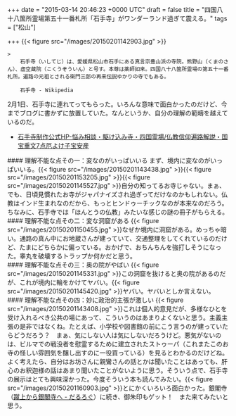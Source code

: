 
+++
date = "2015-03-14 20:46:23 +0000 UTC"
draft = false
title = "四国八十八箇所霊場第五十一番札所「石手寺」がワンダーランド過ぎて震える。"
tags = ["松山"]

+++
{{< figure src="/images/20150201142903.jpg"  >}}<br/>


    >
        石手寺（いしてじ）は、愛媛県松山市石手にある真言宗豊山派の寺院。熊野山（くまのさん）、虚空蔵院（こくうぞういん）と号す。本尊は薬師如来。四国八十八箇所霊場の第五十一番札所。遍路の元祖とされる衛門三郎の再来伝説ゆかりの寺でもある。

        石手寺 - Wikipedia
    
2月1日、石手寺に連れてってもらった。いろんな意味で面白かったのだけど、今までブログに書かずに放置していた。なんというか、自分の理解の範疇を越えているのだ。

<ul>
<li><a href="http://nehan.net/">石手寺制作公式HP-悩み相談・駆け込み寺・四国霊場/仏教信仰遍路解説・国宝重文7点厄よけ子宝安産</a></li>
</ul>
<div class="section">
    #### 理解不能な点その一：変なのがいっぱいいる
    まず、境内に変なのがいっぱいいる。{{< figure src="/images/20150201143438.jpg"  >}}{{< figure src="/images/20150201153205.jpg"  >}}{{< figure src="/images/20150201145527.jpg"  >}}自分の知ってるお寺じゃない。まぁ、でも、日頃見慣れたお寺がジャパナイズされ過ぎってだけなのかもしれない。仏教はインド生まれなのだから、もっとヒンドゥーチックなのが本来なのだろう。ちなみに、石手寺では「ほんとうの仏教」みたいな感じの謎の冊子がもらえる。

</div>
<div class="section">
    #### 理解不能な点その二：変な洞窟がある
    {{< figure src="/images/20150201150455.jpg"  >}}なぜか境内に洞窟がある。めっちゃ暗い。通路の真ん中にお地蔵さんが建っていて、交通整理をしてくれているのだけど、たまにどちらかに偏っている。おかげで、おちんちんを強打しそうになった。睾丸を破壊するトラップか何かだと思う。

</div>
<div class="section">
    #### 理解不能な点その三：奥の院がやばい
    {{< figure src="/images/20150201145331.jpg"  >}}この洞窟を抜けると奥の院があるのだが、これが境内に輪をかけてヤバい。{{< figure src="/images/20150201145420.jpg"  >}}ヤバい。ヤバいとしか言えない。

</div>
<div class="section">
    #### 理解不能な点その四：妙に政治的主張が激しい
    {{< figure src="/images/20150201143408.jpg"  >}}これは個人的意見だが、多様なひとを受け入れるべき公共の場にあって、こういうのはあまりよくないと思う。主義主張の是非ではなくね。たとえば、小学校や図書館の前にこう言うのが建っていたらどうだろう？　まぁ、気にしない人は気にしないだろうけど。悪気がないのは、ビルマでの戦没者を慰霊するために建立されたストゥーパ（これまたこのお寺の怪しい雰囲気を醸し出すのに一役買っている）を見るとわかるのだけどね。よく考えたら、自分はお坊さんに親鸞さんの話とかは聞いたことはあっても、肝心のお釈迦様の話はあまり聞いたことがないように思う。そういう点で、石手寺の展示はとても興味深かった。今度そういう本も読んでみたい。{{< figure src="/images/20150201160903.jpg"  >}}とにかくいろいろ面白かった。銀閣寺（<a href="https://blog.daruyanagi.jp/entry/2015/01/11/031410">蹴上から銀閣寺へ - だるろぐ</a>）に続き、御朱印もゲット！　また来てみたいと思う。

</div>


